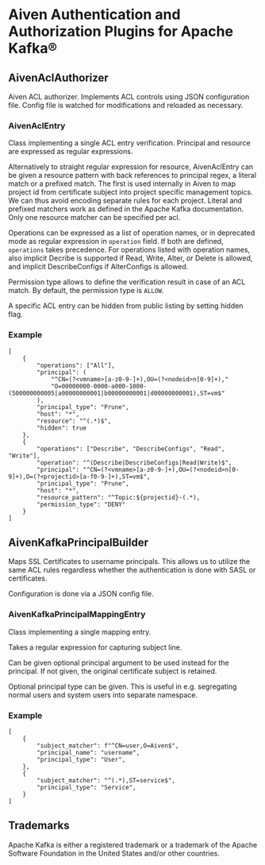 # Aiven Authentication and Authorization Plugins for Apache Kafka®

## AivenAclAuthorizer

Aiven ACL authorizer. Implements ACL controls using JSON configuration file.
Config file is watched for modifications and reloaded as necessary.

### AivenAclEntry

Class implementing a single ACL entry verification. Principal and
resource are expressed as regular expressions.

Alternatively to straight regular expression for resource, AivenAclEntry can
be given a resource pattern with back references to principal regex, a literal
match or a prefixed match. The first is used internally in Aiven to map project
id from certificate subject into project specific management topics. We can thus
avoid encoding separate rules for each project. Literal and prefixed matchers
work as defined in the Apache Kafka documentation. Only one resource matcher can be
specified per acl.

Operations can be expressed as a list of operation names, or in deprecated mode
as regular expression in `operation` field.  If both are defined, `operations`
takes precedence.  For operations listed with operation names, also implicit Decribe
is supported if Read, Write, Alter, or Delete is allowed, and implicit
DescribeConfigs if AlterConfigs is allowed.

Permission type allows to define the verification result in case of an ACL match.
By default, the permission type is `ALLOW`.

A specific ACL entry can be hidden from public listing by setting hidden flag.

### Example

    [
        {
            "operations": ["All"],
            "principal": (
                "^CN=(?<vmname>[a-z0-9-]+),OU=(?<nodeid>n[0-9]+),"
                "O=00000000-0000-a000-1000-(500000000005|a00000000001|b00000000001|d00000000001),ST=vm$"
            ),
            "principal_type": "Prune",
            "host": "*",
            "resource": "^(.*)$",
            "hidden": true
        },
        {
            "operations": ["Describe", "DescribeConfigs", "Read", "Write"],
            "operation": "^(Describe|DescribeConfigs|Read|Write)$",
            "principal": "^CN=(?<vmname>[a-z0-9-]+),OU=(?<nodeid>n[0-9]+),O=(?<projectid>[a-f0-9-]+),ST=vm$",
            "principal_type": "Prune",
            "host": "*",
            "resource_pattern": "^Topic:${projectid}-(.*),
            "permission_type": "DENY"
        }
    ]

## AivenKafkaPrincipalBuilder

Maps SSL Certificates to username principals. This allows us to utilize the
same ACL rules regardless whether the authentication is done with SASL or
certificates.

Configuration is done via a JSON config file.

### AivenKafkaPrincipalMappingEntry

Class implementing a single mapping entry.

Takes a regular expression for capturing subject line.

Can be given optional principal argument to be used instead for the principal.
If not given, the original certificate subject is retained.

Optional principal type can be given. This is useful in e.g. segregating normal
users and system users into separate namespace.

### Example

    [
        {
            "subject_matcher": f"^CN=user,O=Aiven$",
            "principal_name": "username",
            "principal_type": "User",
        },
        {
            "subject_matcher": "^(.*),ST=service$",
            "principal_type": "Service",
        }
    ]

## Trademarks

Apache Kafka is either a registered trademark or a trademark of the Apache Software Foundation in the United States and/or other countries.
